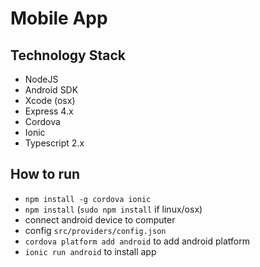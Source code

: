 # Mobile App

## Technology Stack
+ NodeJS
+ Android SDK
+ Xcode (osx)
+ Express 4.x
+ Cordova
+ Ionic
+ Typescript 2.x

## How to run
+ `npm install -g cordova ionic`
+ `npm install` (`sudo npm install` if linux/osx)
+ connect android device to computer
+ config `src/providers/config.json`
+ `cordova platform add android` to add android platform
+ `ionic run android` to install app
